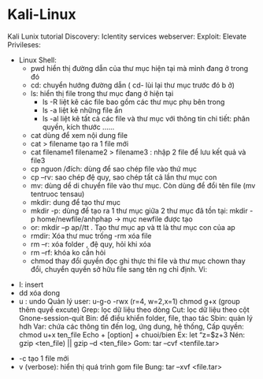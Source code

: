 # Kali-Linux

Kali Lunix tutorial
Discovery: 
Iclentity services webserver:
Exploit: 
Elevate Privileses:   
+ Linux Shell: 
   - pwd hiển thị đường dẫn của thư mục hiện tại mà mình đang ở trong đó 
   - cd: chuyển hướng đường dẫn ( cd- lùi lại thư mục trước đó b ở)
   -  ls: hiển thị file trong thư mục đang ở hiện tại
       + ls -R liệt kê các file bao gồm các thư mục phụ bên trong
       + ls -a liệt kê những file ẩn
        + ls -al liệt kê tất cả các file và thư mục với thông tin chi tiết: phân quyền, kích thước ......
   - cat dùng để xem nội dung file 
	+ cat > filename tạo ra 1 file mới 
 	+ cat filename1 filename2 > filename3 : nhập 2 file để lưu kết quả và file3
   - cp nguon /đích: dùng để sao chép file vào thứ mục
   + cp –rv: sao chép đệ quy, sao chép tất cả lần thư mục con
   - mv: dùng dể di chuyển file vào thư mục.  Còn dùng để đổi tên file (mv tentruoc tensau) 
   - mkdir: dung để tạo thư mục 
	+ mkdir -p: dùng để tạo ra 1 thư mục giữa 2 thư mục đã tồn tại: mkdir -p home/newfile/anhphap -> mục newfile được tạo
	+ or: mkdir –p ap//tt . Tạo thư mục ap và tt là thư mục con của ap
    - rmdir: Xóa thư muc trống
-rm xóa file
	+ rm –r: xóa folder , đệ quy, hỏi khi xóa
	- rm –rf: khóa ko cần hỏi
    - chmod thay đổi quyền đọc ghi thực thi file và thư mục 
    chown thay đổi, chuyển quyền sở hữu file sang tên ng chỉ định.
Vi: 
- I: insert
- dd xóa dong
- u : undo
Quản lý user:
u-g-o
-rwx (r=4, w=2,x=1)		chmod g+x (group thêm quyề excute) 
Grep: lọc dữ liệu theo dòng
Cut: lọc dữ liệu theo cột 
Gnone-session-quit
Bin: để điều khiển folder, file, thao tác
Sbin: quản lý hdh
Var: chứa các thông tin  đến log, ứng dung, hệ thống, 
Cấp quyền: chmod u+x ten_file
Echo + [option] + chuoi/bien
Ex: let “z=$z+3
Nén: gzip <ten_file) || gzip –d <ten_file>
Gom: tar –cvf <tenfile.tar> <file1> <file2>
+ -c tạo 1 file mới
+ v (verbose): hiển thị quá trình gom file
Bung: tar –xvf <file.tar>

